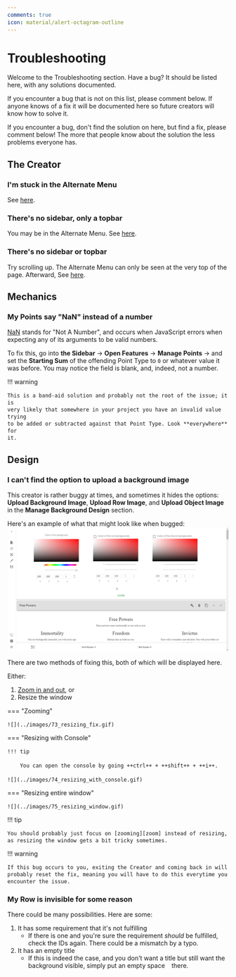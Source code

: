 ```yaml
---
comments: true
icon: material/alert-octagram-outline
---
```


# Troubleshooting
Welcome to the Troubleshooting section. Have a bug? It should be listed here,
with any solutions documented.

If you encounter a bug that is not on this list, please comment below. If
anyone knows of a fix it will be documented here so future creators will know
how to solve it.

If you encounter a bug, don't find the solution on here, but find a fix, please
comment below! The more that people know about the solution the less problems
everyone has.

## The Creator

### I'm stuck in the Alternate Menu
See [here](/basics/#returning-to-the-default-menu).

### There's no sidebar, only a topbar
You may be in the Alternate Menu. See
[here](/basics/#returning-to-the-default-menu).

### There's no sidebar or topbar
Try scrolling up. The Alternate Menu can only be seen at the very top of the
page. Afterward, See [here](/basics/#returning-to-the-default-menu).

## Mechanics
<!-- Fill this with actual logical troubleshooting -->
### My Points say "NaN" instead of a number
[NaN] stands for "Not A Number", and occurs when JavaScript errors when
expecting any of its arguments to be valid numbers.

To fix this, go into **the Sidebar** → **Open Features** → **Manage Points** →
and set the **Starting Sum** of the offending Point Type to `0` or whatever
value it was before. You may notice the field is blank, and, indeed, not a
number.

!!! warning

    This is a band-aid solution and probably not the root of the issue; it is
    very likely that somewhere in your project you have an invalid value trying
    to be added or subtracted against that Point Type. Look **everywhere** for
    it.

## Design
### I can't find the option to upload a background image
This creator is rather buggy at times, and sometimes it hides the options:
**Upload Background Image**, **Upload Row Image**, and **Upload Object Image**
in the **Manage Background Design** section.

Here's an example of what that might look like when bugged:
![](../images/72_bg_image_bug.png)

There are two methods of fixing this, both of which will be displayed here.

Either:

1. [Zoom in and out][zoom], or
2. Resize the window

=== "Zooming"

    ![](../images/73_resizing_fix.gif)

=== "Resizing with Console"

    !!! tip

        You can open the console by going ++ctrl++ + ++shift++ + ++i++.

    ![](../images/74_resizing_with_console.gif)

=== "Resizing entire window"

    ![](../images/75_resizing_window.gif)

!!! tip

    You should probably just focus on [zooming][zoom] instead of resizing,
    as resizing the window gets a bit tricky sometimes.

!!! warning

    If this bug occurs to you, exiting the Creator and coming back in will 
    probably reset the fix, meaning you will have to do this everytime you
    encounter the issue.

### My Row is invisible for some reason
There could be many possibilities. Here are some:

1. It has some requirement that it's not fulfilling
    * If there is one and you're sure the requirement *should* be fulfilled,
    check the IDs again. There could be a mismatch by a typo.
2. It has an empty title
    * If this is indeed the case, and you don't want a title but still want the
    background visible, simply put an empty space ` ` there.

<!-- URLs -->
[zoom]: ../appendix/reference/#zoom-in-and-out
[NaN]: https://developer.mozilla.org/en-US/docs/Web/JavaScript/Reference/Global_Objects/NaN